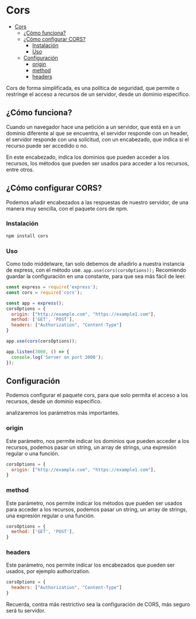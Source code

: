 # Cors

- [Cors](#cors)
  - [¿Cómo funciona?](#cómo-funciona)
  - [¿Cómo configurar CORS?](#cómo-configurar-cors)
    - [Instalación](#instalación)
    - [Uso](#uso)
  - [Configuración](#configuración)
    - [origin](#origin)
    - [method](#method)
    - [headers](#headers)

Cors de forma simplificada, es una política de seguridad, que permite o restringe el acceso a recursos de un servidor, desde un dominio especifico.

## ¿Cómo funciona?

Cuando un navegador hace una petición a un servidor, que está en a un dominio diferente al que se encuentra, el servidor responde con un header, el servidor responde con una solicitud, con un encabezado, que indica si el recurso puede ser accedido o no.

En este encabezado, indica los dominios que pueden acceder a los recursos, los métodos que pueden ser usados para acceder a los recursos, entre otros.

## ¿Cómo configurar CORS?

Podemos añadir encabezados a las respuestas de nuestro servidor, de una manera muy sencilla, con el paquete cors de npm.

### Instalación

```bash
npm install cors
```

### Uso

Como todo middelware, tan solo debemos de añadirlo a nuestra instancia de express, con el método use.
`app.use(cors(corsOptions));`
Recomiendo guardar la configuración en una constante, para que sea más fácil de leer.

```js
const express = require('express');
const cors = require('cors');

const app = express();
corsOptions = {
  origin: ["http://example.com", "https://example1.com"],
  method: ['GET', 'POST'],
  headers: ["Authorization", "Content-Type"]
}

app.use(cors(corsOptions));

app.listen(3000, () => {
  console.log('Server on port 3000');
});
```

## Configuración

Podemos configurar el paquete cors, para que solo permita el acceso a los recursos, desde un dominio especifico.

analizaremos los parámetros más importantes.

### origin

Este parámetro, nos permite indicar los dominios que pueden acceder a los recursos, podemos pasar un string, un array de strings, una expresión regular o una función.

```js
corsOptions = {
  origin: ["http://example.com", "https://example1.com"],
}
```

### method

Este parámetro, nos permite indicar los métodos que pueden ser usados para acceder a los recursos, podemos pasar un string, un array de strings, una expresión regular o una función.

```js
corsOptions = {
  method: ['GET', 'POST'],
}
```

### headers

Este parámetro, nos permite indicar los encabezados que pueden ser usados, por ejemplo authorization.

```js
corsOptions = {
  headers: ["Authorization", "Content-Type"]
}
```

  Recuerda, contra más restrictivo sea la configuración de CORS, más seguro será tu servidor.
